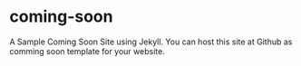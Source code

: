# coming-soon
A Sample Coming Soon Site using Jekyll. You can host this site at Github as comming soon template for your website.
